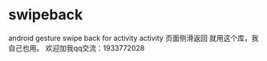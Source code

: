 # swipeback
android gesture swipe back for activity
activity 页面侧滑返回 就用这个库，我自己也用。
欢迎加我qq交流：1933772028
